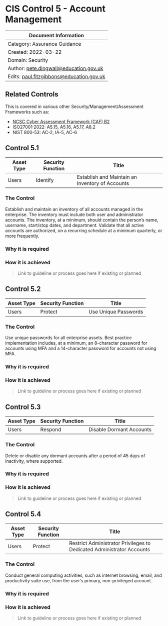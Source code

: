 # CIS Control 5 - Account Management

| Document Information |
------------------------|
| Category: Assurance Guidance |
| Created: 2022-03-22 |
| Domain: Security |
| Author: pete.dingwall@education.gov.uk |
| Edits: paul.fitzgibbons@education.gov.uk |

## Related Controls 
This is covered in various other Security/Management/Assessment Frameworks such as:
* [NCSC Cyber Assessment Framework (CAF) B2](https://www.ncsc.gov.uk/collection/caf/caf-principles-and-guidance/b-2-identity-and-access-control)
* ISO27001:2022: A5.15, A5.16, A5.17, A8.2
* NIST 800-53: AC-2, IA-5, AC-6

## Control 5.1

| Asset Type | Security Function | Title| 
---| ---| ---|
|Users |Identify |Establish and Maintain an Inventory of Accounts|

### The Control

Establish and maintain an inventory of all accounts managed in the enterprise. The inventory must include both user and administrator accounts. The inventory, at a minimum, should contain the person’s name, username, start/stop dates, and department. Validate that all active accounts are authorized, on a recurring schedule at a minimum quarterly, or more frequently.

### Why it is required

### How it is achieved

>Link to guideline or process goes here if existing or planned

## Control 5.2

| Asset Type | Security Function | Title| 
---| ---| ---|
|Users |Protect |Use Unique Passwords|

### The Control

Use unique passwords for all enterprise assets. Best practice implementation includes, at a minimum, an 8-character password for accounts using MFA and a 14-character password for accounts not using MFA.

### Why it is required

### How it is achieved

>Link to guideline or process goes here if existing or planned

## Control 5.3

| Asset Type | Security Function | Title| 
---| ---| ---|
|Users |Respond |Disable Dormant Accounts|

### The Control

Delete or disable any dormant accounts after a period of 45 days of inactivity, where supported.

### Why it is required

### How it is achieved

>Link to guideline or process goes here if existing or planned

## Control 5.4

| Asset Type | Security Function | Title| 
---| ---| ---|
|Users |Protect |Restrict Administrator Privileges to Dedicated Administrator Accounts|

### The Control

Conduct general computing activities, such as internet browsing, email, and productivity suite use, from the user’s primary, non-privileged account.

### Why it is required

### How it is achieved

>Link to guideline or process goes here if existing or planned
